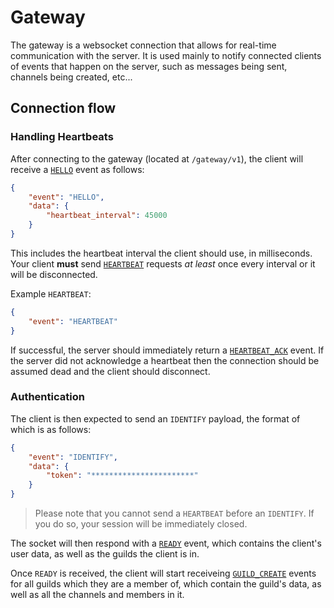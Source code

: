 # Gateway

The gateway is a websocket connection that allows for real-time communication with the server. It is used mainly to notify connected clients of events that happen on the server, such as messages being sent, channels being created, etc...

## Connection flow

### Handling Heartbeats

After connecting to the gateway (located at `/gateway/v1`), the client will receive a [`HELLO`](./events.md#hello) event as follows:

```json
{
    "event": "HELLO",
    "data": {
        "heartbeat_interval": 45000
    }
}
```

This includes the heartbeat interval the client should use, in milliseconds. Your client **must** send [`HEARTBEAT`](./requests.md#heartbeat) requests *at least* once every interval or it will be disconnected.

Example `HEARTBEAT`:

```json
{
    "event": "HEARTBEAT"
}
```

If successful, the server should immediately return a [`HEARTBEAT_ACK`](./events.md#heartbeat_ack) event.
If the server did not acknowledge a heartbeat then the connection should be assumed dead and the client should disconnect. 

### Authentication

The client is then expected to send an `IDENTIFY` payload, the format of which is as follows:

```json
{
    "event": "IDENTIFY",
    "data": {
        "token": "***********************"
    }
}
```

> Please note that you cannot send a `HEARTBEAT` before an `IDENTIFY`. If you do so, your session will be immediately closed.

The socket will then respond with a [`READY`](./events.md#READY) event, which contains the client's user data, as well as the guilds the client is in.

Once `READY` is received, the client will start receiveing [`GUILD_CREATE`](./events.md#GUILD_CREATE) events for all guilds which they are a member of, which contain the guild's data, as well as all the channels and members in it.
